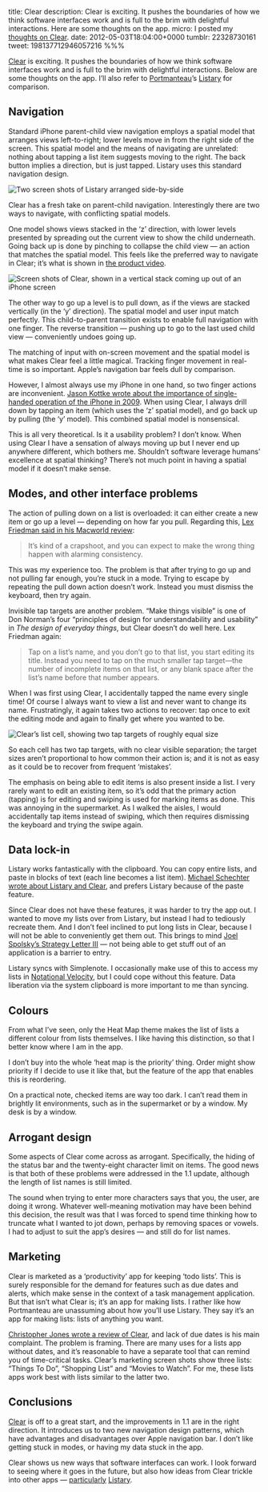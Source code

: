 title: Clear
description: Clear is exciting. It pushes the boundaries of how we think software interfaces work and is full to the brim with delightful interactions. Here are some thoughts on the app.
micro: I posted my [thoughts on Clear]().
date: 2012-05-03T18:04:00+0000
tumblr: 22328730161
tweet: 198137712946057216
%%%

[Clear](http://www.realmacsoftware.com/clear) is exciting. It pushes the boundaries of how we think software interfaces work and is full to the brim with delightful interactions. Below are some thoughts on the app. I’ll also refer to [Portmanteau](http://byportmanteau.com/)’s [Listary](http://listaryapp.com/) for comparison.

## Navigation ##

Standard iPhone parent-child view navigation employs a spatial model that arranges views left-to-right; lower levels move in from the right side of the screen. This spatial model and the means of navigating are unrelated: nothing about tapping a list item suggests moving to the right. The back button implies a direction, but is just tapped. Listary uses this standard navigation design.

![Two screen shots of Listary arranged side-by-side](listary.png)

Clear has a fresh take on parent-child navigation. Interestingly there are two ways to navigate, with conflicting spatial models.

One model shows views stacked in the ‘z’ direction, with lower levels presented by spreading out the current view to show the child underneath. Going back up is done by pinching to collapse the child view — an action that matches the spatial model. This feels like the preferred way to navigate in Clear; it’s what is shown in [the product video](http://vimeo.com/35693267).

![Screen shots of Clear, shown in a vertical stack coming up out of an iPhone screen](stack.png)

The other way to go up a level is to pull down, as if the views are stacked vertically (in the ‘y’ direction). The spatial model and user input match perfectly. This child-to-parent transition exists to enable full navigation with one finger. The reverse transition — pushing up to go to the last used child view — conveniently undoes going up.

The matching of input with on-screen movement and the spatial model is what makes Clear feel a little magical. Tracking finger movement in real-time is so important. Apple’s navigation bar feels dull by comparison.

However, I almost always use my iPhone in one hand, so two finger actions are inconvenient. [Jason Kottke wrote about the importance of single-handed operation of the iPhone in 2009](http://kottke.org/09/10/one-handed-computing-with-the-iphone). When using Clear, I always drill down by tapping an item (which uses the ‘z’ spatial model), and go back up by pulling (the ‘y’ model). This combined spatial model is nonsensical.

This is all very theoretical. Is it a usability problem? I don’t know. When using Clear I have a sensation of always moving up but I never end up anywhere different, which bothers me. Shouldn’t software leverage humans’ excellence at spatial thinking? There’s not much point in having a spatial model if it doesn’t make sense.

## Modes, and other interface problems ##

The action of pulling down on a list is overloaded: it can either create a new item or go up a level — depending on how far you pull. Regarding this, [Lex Friedman said in his Macworld review](http://www.macworld.com/appguide/app.html?id=1185252):

> It’s kind of a crapshoot, and you can expect to make the wrong thing happen with alarming consistency.

This was my experience too. The problem is that after trying to go up and not pulling far enough, you’re stuck in a mode. Trying to escape by repeating the pull down action doesn’t work. Instead you must dismiss the keyboard, then try again.

Invisible tap targets are another problem. “Make things visible” is one of Don Norman’s four “principles of design for understandability and usability” in *The design of everyday things*, but Clear doesn’t do well here. Lex Friedman again:

> Tap on a list’s name, and you don’t go to that list, you start editing its title. Instead you need to tap on the much smaller tap target—the number of incomplete items on that list, or any blank space after the list’s name before that number appears.

When I was first using Clear, I accidentally tapped the name every single time! Of course I always want to view a list and never want to change its name. Frustratingly, it again takes two actions to recover: tap once to exit the editing mode and again to finally get where you wanted to be.

![Clear’s list cell, showing two tap targets of roughly equal size](cell.png)

So each cell has two tap targets, with no clear visible separation; the target sizes aren’t proportional to how common their action is; and it is not as easy as it could be to recover from frequent ‘mistakes’.

The emphasis on being able to edit items is also present inside a list. I very rarely want to edit an existing item, so it’s odd that the primary action (tapping) is for editing and swiping is used for marking items as done. This was annoying in the supermarket. As I walked the aisles, I would accidentally tap items instead of swiping, which then requires dismissing the keyboard and trying the swipe again.

## Data lock-in ##

Listary works fantastically with the clipboard. You can copy entire lists, and paste in blocks of text (each line becomes a list item). [Michael Schechter wrote about Listary and Clear](http://bettermess.com/clear-vs-listary/), and prefers Listary because of the paste feature.

Since Clear does not have these features, it was harder to try the app out. I wanted to move my lists over from Listary, but instead I had to tediously recreate them. And I don’t feel inclined to put long lists in Clear, because I will not be able to conveniently get them out. This brings to mind [Joel Spolsky’s Strategy Letter III](http://www.joelonsoftware.com/articles/fog0000000052.html) — not being able to get stuff out of an application is a barrier to entry.

Listary syncs with Simplenote. I occasionally make use of this to access my lists in [Notational Velocity](http://notational.net/), but I could cope without this feature. Data liberation via the system clipboard is more important to me than syncing.

## Colours ##

From what I’ve seen, only the Heat Map theme makes the list of lists a different colour from lists themselves. I like having this distinction, so that I better know where I am in the app.

I don’t buy into the whole ‘heat map is the priority’ thing. Order might show priority if I decide to use it like that, but the feature of the app that enables this is reordering.

On a practical note, checked items are way too dark. I can’t read them in brightly lit environments, such as in the supermarket or by a window. My desk is by a window.

## Arrogant design ##

Some aspects of Clear come across as arrogant. Specifically, the hiding of the status bar and the twenty-eight character limit on items. The good news is that both of these problems were addressed in the 1.1 update, although the length of list names is still limited.

The sound when trying to enter more characters says that you, the user, are doing it wrong. Whatever well-meaning motivation may have been behind this decision, the result was that I was forced to spend time thinking how to truncate what I wanted to jot down, perhaps by removing spaces or vowels. I had to adjust to suit the app’s desires — and still do for list names.

## Marketing ##

Clear is marketed as a ‘productivity’ app for keeping ‘todo lists’. This is surely responsible for the demand for features such as due dates and alerts, which make sense in the context of a task management application. But that isn’t what Clear is; it’s an app for making lists. I rather like how Portmanteau are unassuming about how you’ll use Listary. They say it’s an app for making lists: lists of anything you want.

[Christopher Jones wrote a review of Clear](http://jones.in/for-a-blog/app-review-clear-for-iphone/), and lack of due dates is his main complaint. The problem is framing. There are many uses for a lists app without dates, and it’s reasonable to have a separate tool that can remind you of time-critical tasks. Clear’s  marketing screen shots show three lists: “Things To Do”, “Shopping List” and “Movies to Watch”. For me, these lists apps work best with lists similar to the latter two.

## Conclusions ##

[Clear](http://www.realmacsoftware.com/clear) is off to a great start, and the improvements in 1.1 are in the right direction. It introduces us to two new navigation design patterns, which have advantages and disadvantages over Apple navigation bar. I don’t like getting stuck in modes, or having my data stuck in the app.

Clear shows us new ways that software interfaces can work. I look forward to seeing where it goes in the future, but also how ideas from Clear trickle into other apps — [particularly](https://twitter.com/listaryapp/statuses/169766962304520192) [Listary](https://twitter.com/listaryapp/statuses/169767260402098178).
